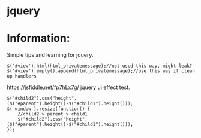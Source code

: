 # jquery

# Information:
 Simple tips and learning for jquery.

```
$('#view').html(html_privatemessage);//not used this way, might leak?
$('#view').empty().append(html_privatemessage);//use this way it clean up handlers
```

https://jsfiddle.net/fp7hLx7g/ jquery ui effect test.

```
$("#child2").css("height", ($("#parent").height()-$("#child1").height()));
$( window ).resize(function() {
    //child2 > parent > child1
    $("#child2").css("height", ($("#parent").height()-$("#child1").height()));
});
```